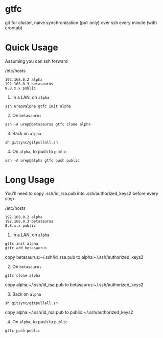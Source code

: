 # gtfc
git for cluster, naive synchronization (pull only) over ssh every minute (with crontab)

# Quick Usage

Assuming you can ssh forward

/etc/hosts
```
192.168.0.2 alpha
192.168.0.3 betasaurus
8.8.x.x public
```

1. In a LAN, on `alpha`
```
ssh urep@alpha gtfc init alpha
```

2. On `betasaurus`
```
ssh -A urep@betasaurus gtfc clone alpha
```

3. Back on `alpha`
```
sh gitsync/gitpullall.sh
```

4. On `alpha`, to push to `public`
```
ssh -A urep@alpha gtfc push public
```


# Long Usage

You'll need to copy .ssh/id_rsa.pub into .ssh/authorized_keys2 before every step

/etc/hosts
```
192.168.0.2 alpha
192.168.0.3 betasaurus
8.8.x.x public
```

1. In a LAN, on `alpha`
```
gtfc init alpha
gtfc add betasaurus
```

copy betasaurus:~/.ssh/id_rsa.pub to alpha:~/.ssh/authorized_keys2

2. On `betasaurus`
```
gtfc clone alpha
```

copy alpha:~/.ssh/id_rsa.pub to betasaurus:~/.ssh/authorized_keys2

3. Back on `alpha`
```
sh gitsync/gitpullall.sh
```

copy alpha:~/.ssh/id_rsa.pub to public:~/.ssh/authorized_keys2

4. On `alpha`, to push to `public`
```
gtfc push public
```

